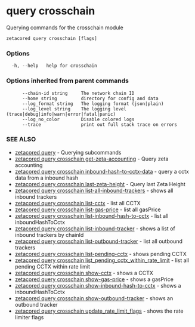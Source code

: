 # query crosschain

Querying commands for the crosschain module

```
zetacored query crosschain [flags]
```

### Options

```
  -h, --help   help for crosschain
```

### Options inherited from parent commands

```
      --chain-id string     The network chain ID
      --home string         directory for config and data 
      --log_format string   The logging format (json|plain) 
      --log_level string    The logging level (trace|debug|info|warn|error|fatal|panic) 
      --log_no_color        Disable colored logs
      --trace               print out full stack trace on errors
```

### SEE ALSO

* [zetacored query](zetacored_query.md)	 - Querying subcommands
* [zetacored query crosschain get-zeta-accounting](zetacored_query_crosschain_get-zeta-accounting.md)	 - Query zeta accounting
* [zetacored query crosschain inbound-hash-to-cctx-data](zetacored_query_crosschain_inbound-hash-to-cctx-data.md)	 - query a cctx data from a inbound hash
* [zetacored query crosschain last-zeta-height](zetacored_query_crosschain_last-zeta-height.md)	 - Query last Zeta Height
* [zetacored query crosschain list-all-inbound-trackers](zetacored_query_crosschain_list-all-inbound-trackers.md)	 - shows all inbound trackers
* [zetacored query crosschain list-cctx](zetacored_query_crosschain_list-cctx.md)	 - list all CCTX
* [zetacored query crosschain list-gas-price](zetacored_query_crosschain_list-gas-price.md)	 - list all gasPrice
* [zetacored query crosschain list-inbound-hash-to-cctx](zetacored_query_crosschain_list-inbound-hash-to-cctx.md)	 - list all inboundHashToCctx
* [zetacored query crosschain list-inbound-tracker](zetacored_query_crosschain_list-inbound-tracker.md)	 - shows a list of inbound trackers by chainId
* [zetacored query crosschain list-outbound-tracker](zetacored_query_crosschain_list-outbound-tracker.md)	 - list all outbound trackers
* [zetacored query crosschain list-pending-cctx](zetacored_query_crosschain_list-pending-cctx.md)	 - shows pending CCTX
* [zetacored query crosschain list_pending_cctx_within_rate_limit](zetacored_query_crosschain_list_pending_cctx_within_rate_limit.md)	 - list all pending CCTX within rate limit
* [zetacored query crosschain show-cctx](zetacored_query_crosschain_show-cctx.md)	 - shows a CCTX
* [zetacored query crosschain show-gas-price](zetacored_query_crosschain_show-gas-price.md)	 - shows a gasPrice
* [zetacored query crosschain show-inbound-hash-to-cctx](zetacored_query_crosschain_show-inbound-hash-to-cctx.md)	 - shows a inboundHashToCctx
* [zetacored query crosschain show-outbound-tracker](zetacored_query_crosschain_show-outbound-tracker.md)	 - shows an outbound tracker
* [zetacored query crosschain update_rate_limit_flags](zetacored_query_crosschain_update_rate_limit_flags.md)	 - shows the rate limiter flags

